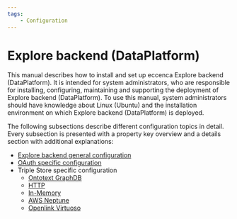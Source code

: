 ```yaml
---
tags:
    - Configuration
---
```

# Explore backend (DataPlatform)

This manual describes how to install and set up eccenca Explore backend (DataPlatform).
It is intended for system administrators, who are responsible for installing, configuring, maintaining and supporting the deployment of Explore backend (DataPlatform).
To use this manual, system administrators should have knowledge about Linux (Ubuntu) and the installation environment on which Explore backend (DataPlatform) is deployed.

The following subsections describe different configuration topics in detail.
Every subsection is presented with a property key overview and a details section with additional explanations:

-   [Explore backend general configuration](application-full.md)
-   [OAuth specific configuration](application-oauth-full.md)
-   Triple Store specific configuration
    -   [Ontotext GraphDB](application-graphdb-full.md)
    -   [HTTP](application-http-full.md)
    -   [In-Memory](application-inmemory-full.md)
    -   [AWS Neptune](application-neptune-full.md)
    -   [Openlink Virtuoso](application-virtuoso-full.md)
